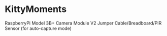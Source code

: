 # KittyMoments

RaspberryPi Model 3B+
Camera Module V2
Jumper Cable/Breadboard/PIR Sensor (for auto-capture mode)



